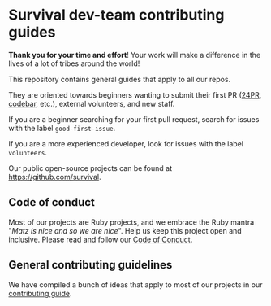 # Survival dev-team contributing guides


**Thank you for your time and effort**! Your work will make a difference in the lives of a lot of tribes around the world!

This repository contains general guides that apply to all our repos.

They are oriented towards beginners wanting to submit their first PR ([24PR](https://24pullrequests.com), [codebar](https://www.codebar.io/), etc.), external volunteers, and new staff.

If you are a beginner searching for your first pull request, search for issues with the label `good-first-issue`.

If you are a more experienced developer, look for issues with the label `volunteers`.

Our public open-source projects can be found at <https://github.com/survival>.


## Code of conduct

Most of our projects are Ruby projects, and we embrace the Ruby mantra "*Matz is nice and so we are nice*". Help us keep this project open and inclusive. Please read and follow our [Code of Conduct](https://github.com/survival/contributing-guides/code-of-conduct.md).


## General contributing guidelines

We have compiled a bunch of ideas that apply to most of our projects in our [contributing guide](https://github.com/survival/contributing-guides/contributing.md).

